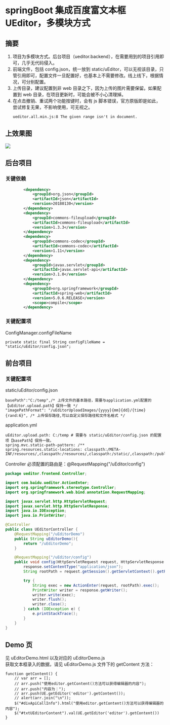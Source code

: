 # springBoot 集成百度富文本框 UEditor，多模块方式
## 摘要
1. 项目为多模块方式。后台项目（ueditor.backend），在需要用到的项目引用即可，几乎无代码侵入。
1. 前端文件，包括 config.json，统一放到 static/uEditor，可以无视该目录，只管引用即可，配置文件一旦配置好，也基本上不需要修改。线上线下，根据情况，可分别配置。
1. 上传目录，建议配置到非 web 目录之下，因为上传的图片需要保留。如果配置到 web 目录，在项目更新时，可能会被不小心清理掉。
1. 在点击撤销、重试两个功能按键时，会有 js 脚本错误，官方原版即是如此，尝试修复无果，不影响使用，可无视之。
    ```
    ueditor.all.min.js:8 The given range isn't in document.
    ```

## 上效果图
![](https://github.com/uncleAndyChen/springBootIntegrationUEditor/blob/master/ueditor.frontend/src/main/resources/static/img/uEditorDemo.png)

## 后台项目
### 关键依赖
```xml
        <dependency>
            <groupId>org.json</groupId>
            <artifactId>json</artifactId>
            <version>20180130</version>
        </dependency>
        <dependency>
            <groupId>commons-fileupload</groupId>
            <artifactId>commons-fileupload</artifactId>
            <version>1.3.3</version>
        </dependency>
        <dependency>
            <groupId>commons-codec</groupId>
            <artifactId>commons-codec</artifactId>
            <version>1.11</version>
        </dependency>
        <dependency>
            <groupId>javax.servlet</groupId>
            <artifactId>javax.servlet-api</artifactId>
            <version>3.1.0</version>
        </dependency>
        <dependency>
            <groupId>org.springframework</groupId>
            <artifactId>spring-web</artifactId>
            <version>5.0.6.RELEASE</version>
            <scope>compile</scope>
        </dependency>
```

### 关键配置项
ConfigManager.configFileName
```
private static final String configFileName = "static/uEditor/config.json";
```

## 前台项目
### 关键配置项
static/uEditor/config.json
```
basePath":"C:/temp",/* 上传文件的基本路径，需要与application.yml配置的【uEditor.upload.path】保持一致 */
"imagePathFormat": "/uEditorUploadImages/{yyyy}{mm}{dd}/{time}{rand:6}", /* 上传保存路径,可以自定义保存路径和文件名格式 */
```

application.yml
```
uEditor.upload.path: C:/temp # 需要与 static/uEditor/config.json 的配置项【basePath】保持一致。
spring.mvc.static-path-pattern: /**
spring.resources.static-locations: classpath:/META-INF/resources/,classpath:/resources/,classpath:/static/,classpath:/public/,file:${uEditor.upload.path}
```

Controller
必须配置的路由是：@RequestMapping("/uEditor/config")
```java
package ueditor.frontend.Controller;

import com.baidu.ueditor.ActionEnter;
import org.springframework.stereotype.Controller;
import org.springframework.web.bind.annotation.RequestMapping;

import javax.servlet.http.HttpServletRequest;
import javax.servlet.http.HttpServletResponse;
import java.io.IOException;
import java.io.PrintWriter;

@Controller
public class UEditorController {
    @RequestMapping("/uEditorDemo")
    public String uEditorDemo(){
        return "/uEditorDemo";
    }

    @RequestMapping("/uEditor/config")
    public void config(HttpServletRequest request, HttpServletResponse response) {
        response.setContentType("application/json");
        String rootPath = request.getSession().getServletContext().getRealPath("/");

        try {
            String exec = new ActionEnter(request, rootPath).exec();
            PrintWriter writer = response.getWriter();
            writer.write(exec);
            writer.flush();
            writer.close();
        } catch (IOException e) {
            e.printStackTrace();
        }
    }
}
```

## Demo 页
见 uEditorDemo.html 以及对应的 uEditorDemo.js <br/>
获取文本框录入的数据，请见 uEditorDemo.js 文件下的 getContent 方法：
```
function getContent() {
    // var arr = [];
    // arr.push("使用editor.getContent()方法可以获得编辑器的内容");
    // arr.push("内容为：");
    // arr.push(UE.getEditor('editor').getContent());
    // alert(arr.join("\n"));
    $("#divApiCallInfo").html("使用editor.getContent()方法可以获得编辑器的内容");
    $("#txtUEditorContent").val(UE.getEditor('editor').getContent())
}
```
